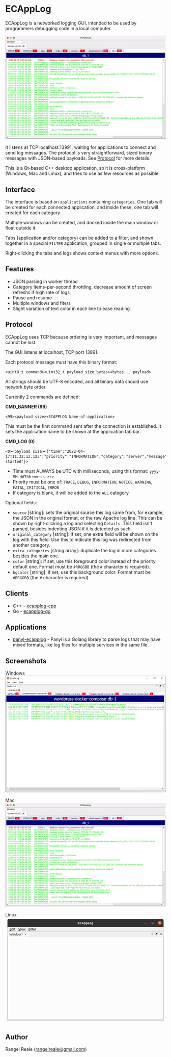 # ECAppLog

ECAppLog is a networked logging GUI, intended to be used by programmers debugging code in a local computer.

![Mac screenshot](./doc/ecapplog_mac.png)

It listens at TCP localhost:13991, waiting for applications to connect and send log messages. The protocol is very straightforward, sized binary messages with JSON-based payloads. See [Protocol](#protocol) for more details.

This is a Qt-based C++ desktop application, so it is cross-platform (Windows, Mac and Linux), and tries to use as few resources as possible.

## Interface

The interface is based on `applications` containing `categories`. One tab will be created for each connected application, and inside these, one tab will created for each category.

Multiple windows can be created, and docked inside the main window or float outside it.

Tabs (application and/or category) can be added to a filter, and shown together in a special `FILTER` application, grouped in single or multiple tabs.

Right-clicking the tabs and logs shows context menus with more options.

## Features

 * JSON parsing in worker thread
 * Category items-per-second throttling, decrease amount of screen refreshs if high rate of logs
 * Pause and resume
 * Multiple windows and fiters
 * Slight variation of text color in each line to ease reading

## Protocol

ECAppLog uses TCP because ordering is very important, and messages cannot be lost.

The GUI listens at localhost, TCP port 13991.

Each protocol message must have this binary format:

```
<uint8_t command><uint32_t payload_size_bytes><bytes... payload>
```

All strings should be UTF-8 encoded, and all binary data should use network byte order.

Currently 2 commands are defined:

**CMD_BANNER (99)**

```
<99><payload size><ECAPPLOG Name-of-application>
```

This must be the first command sent after the connection is established. It sets the application name to be shown at the application tab bar.

**CMD_LOG (0)**

```
<0><payload size><{"time":"2022-04-17T11:32:13.123","priority":"INFORMATION","category":"server","message":"Server started"}>
```

 * Time must ALWAYS be UTC with milliseconds, using this format: `yyyy-MM-ddThh:mm:ss.zzz`
 * Priority must be one of: `TRACE`, `DEBUG`, `INFORMATION`, `NOTICE`, `WARNING`, `FATAL`, `CRITICAL`, `ERROR`
 * If category is blank, it will be added to the `ALL` category

 Optional fields:

 * `source` [string]: sets the original source this log came from, for example, the JSON in the original format, or the raw Apache log line. This can be shown by right-clicking a log and selecting `Details`. This field isn't parsed, besides indenting JSON if it is detected as such.
 * `original_category` [string]: if set, one extra field will be shown on the log with this field. Use this to indicate this log was redirected from another category.
 * `extra_categories` [string array]: duplicate the log in more categories besides the main one.
 * `color` [string]: if set, use this foreground color instead of the priority default one. Format must be `#RRGGBB` (the `#` character is required).
 * `bgcolor` [string]: if set, use this background color. Format must be `#RRGGBB` (the `#` character is required).

## Clients

 * C++ - [ecapplog-cpp](https://github.com/RangelReale/ecapplog-cpp)
 * Go - [ecapplog-go](https://github.com/RangelReale/ecapplog-go)

## Applications

 * [panyl-ecapplog](https://github.com/RangelReale/panyl-ecapplog) - Panyl is a Golang library to parse logs that may have mixed formats, like log files for multiple services in the same file.

## Screenshots

Windows  
![Windows screenshot](./doc/ecapplog_win.png)

Mac  
![Mac screenshot](./doc/ecapplog_mac.png)

Linux  
![Linux screenshot](./doc/ecapplog_linux.png)

## Author

Rangel Reale (rangelreale@gmail.com)
